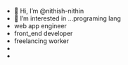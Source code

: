 - 👋 Hi, I’m @nithish-nithin
- 👀 I’m interested in ...programing lang
-  web app engineer
-  front_end developer
-  freelancing worker
- 
- 

<!---
nithish-nithin/nithish-nithin is a ✨ special ✨ repository because its `README.md` (this file) appears on your GitHub profile.
You can click the Preview link to take a look at your changes.
--->
